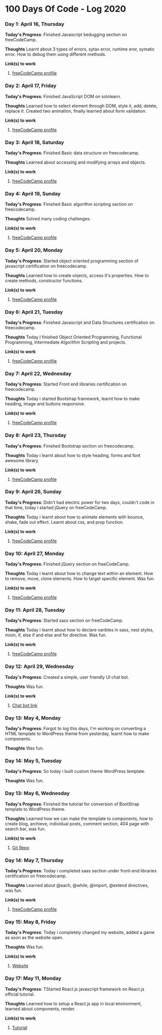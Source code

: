 # 100 Days Of Code - Log 2020

### Day 1: April 16, Thursday

**Today's Progress**: Finished Javascript bedugging section on freeCodeCamp.

**Thoughts** Learnt about 3 types of errors, sytax error, runtime eror, symatic error. How to debug them using different methods.

**Link(s) to work**
1. [freeCodeCamp profile](https://www.freecodecamp.com/yathinbabux)

### Day 2: April 17, Friday

**Today's Progress**: Finished JavaScript DOM on sololearn.

**Thoughts** Learned how to select element through DOM, style it, add, delete, replace it. Created two animation, finally learned about form validation.

**Link(s) to work**
1. [freeCodeCamp profile](https://www.freecodecamp.com/yathinbabux)

### Day 3: April 18, Saturday

**Today's Progress**: Finished Basic data structure on freecodecamp.

**Thoughts** Learned about accessing and modifying arrays and objects.

**Link(s) to work**
1. [freeCodeCamp profile](https://www.freecodecamp.com/yathinbabux)

### Day 4: April 19, Sunday

**Today's Progress**: Finished Basic algorithm scripting section on freecodecamp.

**Thoughts** Solved many coding challenges.

**Link(s) to work**
1. [freeCodeCamp profile](https://www.freecodecamp.com/yathinbabux)

### Day 5: April 20, Monday

**Today's Progress**: Started object oriented programming section of javascript certification on freecodecamp.

**Thoughts** Learned how to create onjects, access it's properties. How to create methods, constructor functions.

**Link(s) to work**
1. [freeCodeCamp profile](https://www.freecodecamp.com/yathinbabux)

### Day 6: April 21, Tuesday

**Today's Progress**: Finished Javascript and Data Structures certification on freecodecamp.

**Thoughts** Today I finished Object Oriented Programming, Functional Programming, Intermediate Algorithm Scripting and projects.

**Link(s) to work**
1. [freeCodeCamp profile](https://www.freecodecamp.com/yathinbabux)

### Day 7: April 22, Wednesday

**Today's Progress**: Started Front end libraries certification on freecodecamp.

**Thoughts** Today i started Bootstrap framework, learnt how to make heading, image and buttons responsive.

**Link(s) to work**
1. [freeCodeCamp profile](https://www.freecodecamp.com/yathinbabux)

### Day 8: April 23, Thursday

**Today's Progress**: Finished Bootstrap section on freecodecamp.

**Thoughts** Today i learnt about how to style heading, forms and font awesome library.

**Link(s) to work**
1. [freeCodeCamp profile](https://www.freecodecamp.com/yathinbabux)

### Day 9: April 26, Sunday

**Today's Progress**: Didn't had electric power for two days, couldn't code in that time, today i started jQuery on freeCodeCamp.

**Thoughts** Today i learnt about how to animate elements with bounce, shake, fade out effect. Learnt about css, and prop function.

**Link(s) to work**
1. [freeCodeCamp profile](https://www.freecodecamp.com/yathinbabux)

### Day 10: April 27, Monday

**Today's Progress**: Finished jQuery section on freeCodeCamp.

**Thoughts** Today i learnt about how to change text within an element. How to remove, move, clone elements. How to target specific element. Was fun.

**Link(s) to work**
1. [freeCodeCamp profile](https://www.freecodecamp.com/yathinbabux)

### Day 11: April 28, Tuesday

**Today's Progress**: Started sass section on freeCodeCamp.

**Thoughts** Today i learnt about how to declare varibles in sass, nest styles, mixin, if, else if and else and for directive. Was fun.

**Link(s) to work**
1. [freeCodeCamp profile](https://www.freecodecamp.com/yathinbabux)

### Day 12: April 29, Wednesday

**Today's Progress**: Created a simple, user friendly UI chat bot.

**Thoughts** Was fun.

**Link(s) to work**
1. [Chat bot link](https://www.yathinbabu.in/xael)

### Day 13: May 4, Monday

**Today's Progress**: Forgot to log this days, I'm working on converting a HTML template to WordPress theme from yesterday, learnt how to make components.

**Thoughts** Was fun.

### Day 14: May 5, Tuesday

**Today's Progress**: So today i built custom theme WordPress template.

**Thoughts** Was fun.

### Day 13: May 6, Wednesday

**Today's Progress**: Finished the tutorial for conversion of BootStrap template to WordPress theme.

**Thoughts** Learned how we can make the template to components, how to create blog, archieve, individual posts, comment section, 404 page with search bar, was fun.

**Link(s) to work**
1. [Git Repo](https://github.com/yathinbabux/wordpress-blog-site-template)

### Day 14: May 7, Thursday

**Today's Progress**: Today i completed saas section under front-end libraries certification on freecodecamp.

**Thoughts** Learned about @each, @while, @import, @extend directives, was fun.

**Link(s) to work**
1. [freeCodeCamp profile](https://www.freecodecamp.com/yathinbabux)

### Day 15: May 8, Friday

**Today's Progress**: Today i completely changed my website, added a game as soon as the website open.

**Thoughts** Was fun.

**Link(s) to work**
1. [Website](https://www.yathinbabu.in)


### Day 17: May 11, Monday

**Today's Progress**: TStarted React.js javascript framework on React.js official tutorial.

**Thoughts** Learned how to setup a React.js app in local environment, learned about components, render.

**Link(s) to work**
1. [Tutorial](https://reactjs.org/tutorial/tutorial.html)
